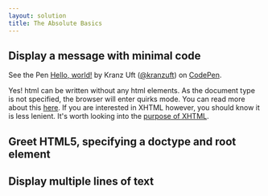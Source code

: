 ```yaml
---
layout: solution
title: The Absolute Basics 
---
```


<h2 id="hello">Display a message with minimal code</h2>

<section class="codepen">
  <p data-height="100" data-theme-id="0" data-slug-hash="OMBovE" data-default-tab="result" data-user="kranzuft" class='codepen'>
    See the Pen <a href='http://codepen.io/kranzuft/pen/OMBovE/'>Hello, world!</a> by Kranz Uft (<a href='http://codepen.io/kranzuft'>@kranzuft</a>) on <a href='http://codepen.io'>CodePen</a>.
  </p>
  <script async src="//assets.codepen.io/assets/embed/ei.js"></script>
</section>

Yes! html can be written without any html elements. As the document type is not specified, the browser will enter quirks mode. You can read more about this [here][htmlmodes]. If you are interested in XHTML however, you should know it is less lenient. It's worth looking into the [purpose of XHTML][xhtmlpurp].


<h2 id="doctype">Greet HTML5, specifying a doctype and root element</h2>


<h2 id="multline">Display multiple lines of text</h2>


[htmlmodes]:https://developer.mozilla.org/en-US/docs/Quirks_Mode_and_Standards_Mode
[xhtmlpurp]:http://diveintohtml5.info/past.html#xhtml